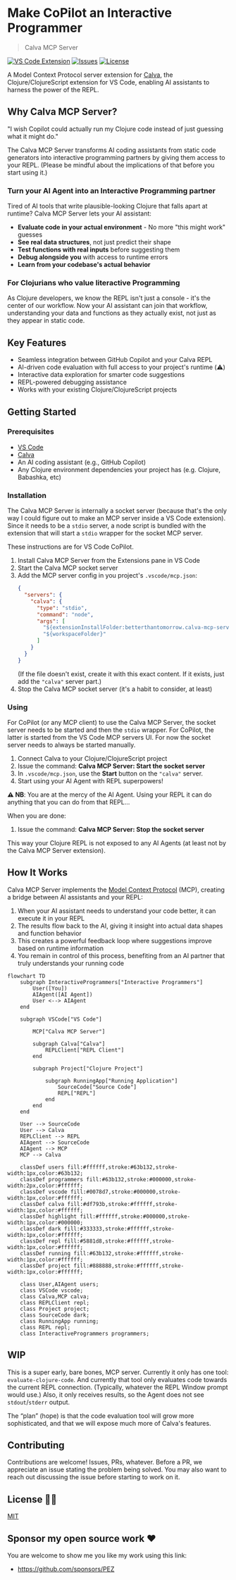 # Make CoPilot an Interactive Programmer

> Calva MCP Server

[![VS Code Extension](https://img.shields.io/visual-studio-marketplace/v/betterthantomorrow.calva-mcp-server)](https://marketplace.visualstudio.com/items?itemName=betterthantomorrow.calva-mcp-server)
[![Issues](https://img.shields.io/github/issues/BetterThanTomorrow/calva-mcp-server)](https://github.com/BetterThanTomorrow/calva-mcp-server/issues)
[![License](https://img.shields.io/github/license/BetterThanTomorrow/calva-mcp-server)](https://github.com/BetterThanTomorrow/calva-mcp-server/blob/master/LICENSE.txt)

A Model Context Protocol server extension for [Calva](https://calva.io), the Clojure/ClojureScript extension for VS Code, enabling AI assistants to harness the power of the REPL.

## Why Calva MCP Server?

"I wish Copilot could actually run my Clojure code instead of just guessing what it might do."

The Calva MCP Server transforms AI coding assistants from static code generators into interactive programming partners by giving them access to your REPL. (Please be mindful about the implications of that before you start using it.)

### Turn your AI Agent into an Interactive Programming partner

Tired of AI tools that write plausible-looking Clojure that falls apart at runtime? Calva MCP Server lets your AI assistant:

- **Evaluate code in your actual environment** - No more "this might work" guesses
- **See real data structures**, not just predict their shape
- **Test functions with real inputs** before suggesting them
- **Debug alongside you** with access to runtime errors
- **Learn from your codebase's actual behavior**

### For Clojurians who value Iiteractive Programming

As Clojure developers, we know the REPL isn't just a console - it's the center of our workflow. Now your AI assistant can join that workflow, understanding your data and functions as they actually exist, not just as they appear in static code.

## Key Features

- Seamless integration between GitHub Copilot and your Calva REPL
- AI-driven code evaluation with full access to your project's runtime (⚠️)
- Interactive data exploration for smarter code suggestions
- REPL-powered debugging assistance
- Works with your existing Clojure/ClojureScript projects

## Getting Started

### Prerequisites

- [VS Code](https://code.visualstudio.com/)
- [Calva](https://marketplace.visualstudio.com/items?itemName=betterthantomorrow.calva)
- An AI coding assistant (e.g., GitHub Copilot)
- Any Clojure environment dependencies your project has (e.g. Clojure, Babashka, etc)

### Installation

The Calva MCP Server is internally a socket server (because that's the only way I could figure out to make an MCP server inside a VS Code extension). Since it needs to be a `stdio` server, a node script is bundled with the extension that will start a `stdio` wrapper for the socket MCP server.

These instructions are for VS Code CoPilot.

1. Install Calva MCP Server from the Extensions pane in VS Code
1. Start the Calva MCP socket server
1. Add the MCP server config in you project's `.vscode/mcp.json`:
    ```json
    {
      "servers": {
        "calva": {
          "type": "stdio",
          "command": "node",
          "args": [
            "${extensionInstallFolder:betterthantomorrow.calva-mcp-server}/dist/calva-mcp-server.js",
            "${workspaceFolder}"
          ]
        }
      }
    }
    ```
   (If the file doesn't exist, create it with this exact content. If it exists, just add the `"calva"` server part.)
1. Stop the Calva MCP socket server (it's a habit to consider, at least)

### Using

For CoPilot (or any MCP client) to use the Calva MCP Server, the socket server needs to be started and then the `stdio` wrapper. For CoPilot, the latter is started from the VS Code MCP servers UI. For now the socket server needs to always be started manually.

1. Connect Calva to your Clojure/ClojureScript project
1. Issue the command: **Calva MCP Server: Start the socket server**
1. In `.vscode/mcp.json`, use the **Start** button on the `"calva"` server.
1. Start using your AI Agent with REPL superpowers!

**⚠️ NB**: You are at the mercy of the AI Agent. Using your REPL it can do anything that you can do from that REPL...

When you are done:

1. Issue the command: **Calva MCP Server: Stop the socket server**

This way your Clojure REPL is not exposed to any AI Agents (at least not by the Calva MCP Server extension).

## How It Works

Calva MCP Server implements the [Model Context Protocol](https://modelcontextprotocol.io) (MCP), creating a bridge between AI assistants and your REPL:

1. When your AI assistant needs to understand your code better, it can execute it in your REPL
2. The results flow back to the AI, giving it insight into actual data shapes and function behavior
3. This creates a powerful feedback loop where suggestions improve based on runtime information
4. You remain in control of this process, benefiting from an AI partner that truly understands your running code

```mermaid
flowchart TD
    subgraph InteractiveProgrammers["Interactive Programmers"]
        User([You])
        AIAgent([AI Agent])
        User <--> AIAgent
    end

    subgraph VSCode["VS Code"]

        MCP["Calva MCP Server"]

        subgraph Calva["Calva"]
            REPLClient["REPL Client"]
        end

        subgraph Project["Clojure Project"]

            subgraph RunningApp["Running Application"]
                SourceCode["Source Code"]
                REPL["REPL"]
            end
        end
    end

    User --> SourceCode
    User --> Calva
    REPLClient --> REPL
    AIAgent --> SourceCode
    AIAgent --> MCP
    MCP --> Calva

    classDef users fill:#ffffff,stroke:#63b132,stroke-width:1px,color:#63b132;
    classDef programmers fill:#63b132,stroke:#000000,stroke-width:2px,color:#ffffff;
    classDef vscode fill:#0078d7,stroke:#000000,stroke-width:1px,color:#ffffff;
    classDef calva fill:#df793b,stroke:#ffffff,stroke-width:1px,color:#ffffff;
    classDef highlight fill:#ffffff,stroke:#000000,stroke-width:1px,color:#000000;
    classDef dark fill:#333333,stroke:#ffffff,stroke-width:1px,color:#ffffff;
    classDef repl fill:#5881d8,stroke:#ffffff,stroke-width:1px,color:#ffffff;
    classDef running fill:#63b132,stroke:#ffffff,stroke-width:1px,color:#ffffff;
    classDef project fill:#888888,stroke:#ffffff,stroke-width:1px,color:#ffffff;

    class User,AIAgent users;
    class VSCode vscode;
    class Calva,MCP calva;
    class REPLClient repl;
    class Project project;
    class SourceCode dark;
    class RunningApp running;
    class REPL repl;
    class InteractiveProgrammers programmers;
```

## WIP

This is a super early, bare bones, MCP server. Currently it only has one tool: `evaluate-clojure-code`. And currently that tool only evaluates code towards the current REPL connection. (Typically, whatever the REPL Window prompt would use.) Also, it only receives results, so the Agent does not see `stdout`/`stderr` output.

The “plan” (hope) is that the code evaluation tool will grow more sophisticated, and that we will expose much more of Calva's features.

## Contributing

Contributions are welcome! Issues, PRs, whatever. Before a PR, we appreciate an issue stating the problem being solved. You may also want to reach out discussing the issue before starting to work on it.

## License 🍻🗽

[MIT](LICENSE.txt)

## Sponsor my open source work ♥️

You are welcome to show me you like my work using this link:

* https://github.com/sponsors/PEZ